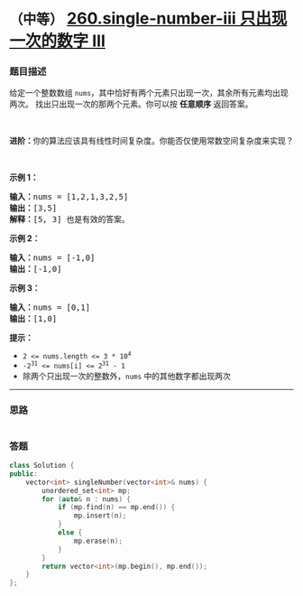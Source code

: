 # `（中等）` [260.single-number-iii 只出现一次的数字 III](https://leetcode-cn.com/problems/single-number-iii/)

### 题目描述
<div class="notranslate"><p>给定一个整数数组&nbsp;<code>nums</code>，其中恰好有两个元素只出现一次，其余所有元素均出现两次。 找出只出现一次的那两个元素。你可以按 <strong>任意顺序</strong> 返回答案。</p>

<p>&nbsp;</p>

<p><strong>进阶：</strong>你的算法应该具有线性时间复杂度。你能否仅使用常数空间复杂度来实现？</p>

<p>&nbsp;</p>

<p><strong>示例 1：</strong></p>

<pre><strong>输入：</strong>nums = [1,2,1,3,2,5]
<strong>输出：</strong>[3,5]
<strong>解释：</strong>[5, 3] 也是有效的答案。
</pre>

<p><strong>示例 2：</strong></p>

<pre><strong>输入：</strong>nums = [-1,0]
<strong>输出：</strong>[-1,0]
</pre>

<p><strong>示例 3：</strong></p>

<pre><strong>输入：</strong>nums = [0,1]
<strong>输出：</strong>[1,0]
</pre>

<p><strong>提示：</strong></p>

<ul>
	<li><code>2 &lt;= nums.length &lt;= 3 * 10<sup>4</sup></code></li>
	<li><code>-2<sup>31</sup> &lt;= nums[i] &lt;= 2<sup>31</sup> - 1</code></li>
	<li>除两个只出现一次的整数外，<code>nums</code> 中的其他数字都出现两次</li>
</ul>
</div>

---
### 思路
```
```



### 答题
``` C++
class Solution {
public:
    vector<int> singleNumber(vector<int>& nums) {
        unordered_set<int> mp;
        for (auto& n : nums) {
            if (mp.find(n) == mp.end()) {
                mp.insert(n);
            }
            else {
                mp.erase(n);
            }
        }
        return vector<int>(mp.begin(), mp.end());
    }
};
```




